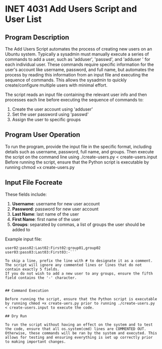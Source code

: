 # INET 4031 Add Users Script and User List 

## Program Description

The Add Users Script automates the process of creating new users on an Ubuntu system. Typically a sysadmin must manually execute a series of commands to add a user, such as 'adduser', 'passwd', and 'adduser <username> <group>' for each individual user. These commands require specific information for the user's account like username, password, and full name, but automates the process by reading this information from an input file and executing the sequence of commands. This allows the sysadmin to quickly create/configure multiple users with minimal effort.


The script reads an input file containing the relevant user info and then processes each line before executing the sequence of commands to: 
1. Create the user account using 'adduser'
2. Set the user password using 'passwd'
3. Assign the user to specific groups

## Program User Operation

To run the program, provide the input file in the specific format, including details such as username, password, full name, and groups. Then execute the script on the command line using ./create-users.py < create-users.input
Before running the script, ensure that the Python script is executable by running chmod +x create-users.py

## Input File Focreate

These fields include:

1. **Username**: username for new user account
2. **Password**: password for new user account
3. **Last Name**: last name of the user 
4. **First Name**: first name of the user 
5. **Groups**: separated by commas, a list of groups the user should be added to

Example input file:

```user01:pass01:Last01:First01:group01
user02:pass02:Last02:First02:group01,group02
user03:pass03:Last03:First03:-```

To skip a line, prefix the line with # to designate it as a comment. The script will ignore any commented lines or lines that do not contain exactly 5 fields.
If you do not wish to add a new user to any groups, ensure the fifth field contains the '-' character.


## Command Execution 

Before running the script, ensure that the Python script is executable by running chmod +x create-uers.py prior to running ./create-users.py < create-users.input to execute the code.

## Dry Run

To run the script without having an effect on the system and to test the code, ensure that all os.system(cmd) lines are COMMENTED OUT. Otherwise, these commands will be ran by the system and executed. This allows for testing and ensuring everything is set up correctly prior to making important changes. 
